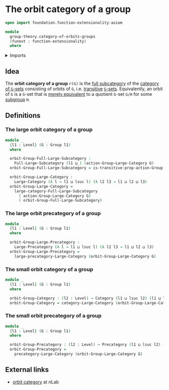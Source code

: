 # The orbit category of a group

```agda
open import foundation.function-extensionality-axiom

module
  group-theory.category-of-orbits-groups
  (funext : function-extensionality)
  where
```

<details><summary>Imports</summary>

```agda
open import category-theory.categories funext
open import category-theory.full-large-subcategories funext
open import category-theory.isomorphisms-in-large-precategories funext
open import category-theory.large-categories funext
open import category-theory.large-precategories funext
open import category-theory.precategories funext

open import foundation.dependent-pair-types
open import foundation.fundamental-theorem-of-identity-types
open import foundation.universe-levels

open import group-theory.category-of-group-actions funext
open import group-theory.group-actions funext
open import group-theory.groups funext
open import group-theory.homomorphisms-group-actions funext
open import group-theory.isomorphisms-group-actions funext
open import group-theory.precategory-of-group-actions funext
open import group-theory.transitive-group-actions funext
```

</details>

## Idea

The **orbit category of a group** `𝒪(G)` is the
[full subcategory](category-theory.full-large-subcategories.md) of the
[category of `G`-sets](group-theory.category-of-group-actions.md) consisting of
orbits of `G`, i.e. [transitive](group-theory.transitive-group-actions.md)
[`G`-sets](group-theory.group-actions.md). Equivalently, an orbit of `G` is a
`G`-set that is
[merely equivalent](group-theory.mere-equivalences-group-actions.md) to a
quotient `G`-set `G/H` for some [subgroup](group-theory.subgroups.md) `H`.

## Definitions

### The large orbit category of a group

```agda
module _
  {l1 : Level} (G : Group l1)
  where

  orbit-Group-Full-Large-Subcategory :
    Full-Large-Subcategory (l1 ⊔_) (action-Group-Large-Category G)
  orbit-Group-Full-Large-Subcategory = is-transitive-prop-action-Group G

  orbit-Group-Large-Category :
    Large-Category (λ l → l1 ⊔ lsuc l) (λ l2 l3 → l1 ⊔ l2 ⊔ l3)
  orbit-Group-Large-Category =
    large-category-Full-Large-Subcategory
      ( action-Group-Large-Category G)
      ( orbit-Group-Full-Large-Subcategory)
```

### The large orbit precategory of a group

```agda
module _
  {l1 : Level} (G : Group l1)
  where

  orbit-Group-Large-Precategory :
    Large-Precategory (λ l → l1 ⊔ lsuc l) (λ l2 l3 → l1 ⊔ l2 ⊔ l3)
  orbit-Group-Large-Precategory =
    large-precategory-Large-Category (orbit-Group-Large-Category G)
```

### The small orbit category of a group

```agda
module _
  {l1 : Level} (G : Group l1)
  where

  orbit-Group-Category : (l2 : Level) → Category (l1 ⊔ lsuc l2) (l1 ⊔ l2)
  orbit-Group-Category = category-Large-Category (orbit-Group-Large-Category G)
```

### The small orbit precategory of a group

```agda
module _
  {l1 : Level} (G : Group l1)
  where

  orbit-Group-Precategory : (l2 : Level) → Precategory (l1 ⊔ lsuc l2) (l1 ⊔ l2)
  orbit-Group-Precategory =
    precategory-Large-Category (orbit-Group-Large-Category G)
```

## External links

- [orbit category](https://ncatlab.org/nlab/show/orbit+category) at $n$Lab
